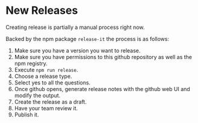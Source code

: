 # New Releases

Creating release is partially a manual process right now.

Backed by the npm package `release-it` the process is as follows:

1. Make sure you have a version you want to release.
1. Make sure you have permissions to this github repository as well as the npm registry.
1. Execute `npm run release`.
1. Choose a release type.
1. Select yes to all the questions.
1. Once github opens, generate release notes with the github web UI and modify the output.
1. Create the release as a draft.
1. Have your team review it.
1. Publish it.
